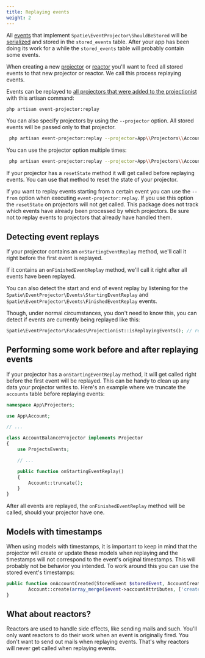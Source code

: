 ```yaml
---
title: Replaying events
weight: 2
---
```


All [events](/laravel-event-projector/v2/advanced-usage/preparing-events/) that implement `Spatie\EventProjector\ShouldBeStored` will be [serialized](https://docs.spatie.be/laravel-event-projector/v2/advanced-usage/using-your-own-event-serializer) and stored in the `stored_events` table. After your app has been doing its work for a while the `stored_events` table will probably contain some events.

 When creating a new [projector](/laravel-event-projector/v2/using-projectors/writing-your-first-projector/) or [reactor](/laravel-event-projector/v2/using-reactors/writing-your-first-reactor/) you'll want to feed all stored events to that new projector or reactor. We call this process replaying events.

 Events can be replayed to [all projectors that were added to the projectionist](/laravel-event-projector/v2/using-projectors/creating-and-configuring-projectors/) with this artisan command:

 ```bash
 php artisan event-projector:replay
 ```

 You can also specify projectors by using the `--projector` option. All stored events will be passed only to that projector.

 ```bash
  php artisan event-projector:replay --projector=App\\Projectors\\AccountBalanceProjector
 ```

 You can use the projector option multiple times:

  ```bash
   php artisan event-projector:replay --projector=App\\Projectors\\AccountBalanceProjector --projector=App\\Projectors\\AnotherProjector
  ```
  
If your projector has a `resetState` method it will get called before replaying events. You can use that method to reset the state of your projector. 

If you want to replay events starting from a certain event you can use the `--from` option when executing `event-projector:replay`. If you use this option the `resetState` on projectors will not get called. This package does not track which events have already been processed by which projectors. Be sure not to replay events to projectors that already have handled them.

## Detecting event replays

If your projector contains an `onStartingEventReplay` method, we'll call it right before the first event is replayed.

If it contains an `onFinishedEventReplay` method, we'll call it right after all events have been replayed.

You can also detect the start and end of event replay by listening for the `Spatie\EventProjector\Events\StartingEventReplay` and `Spatie\EventProjector\Events\FinishedEventReplay` events.

Though, under normal circumstances, you don't need to know this, you can detect if events are currently being replayed like this:

```php
Spatie\EventProjector\Facades\Projectionist::isReplayingEvents(); // returns a boolean
```

## Performing some work before and after replaying events

If your projector has a `onStartingEventReplay` method, it will get called right before the first event will be replayed. This can be handy to clean up any data your projector writes to. Here's an example where we truncate the `accounts` table before replaying events:

```php
namespace App\Projectors;

use App\Account;

// ...

class AccountBalanceProjector implements Projector
{
    use ProjectsEvents;

    // ...

    public function onStartingEventReplay()
    {
        Account::truncate();
    }
}
```

After all events are replayed, the `onFinishedEventReplay` method will be called, should your projector have one.

## Models with timestamps

When using models with timestamps, it is important to keep in mind that the projector will create or update these models when replaying and the timestamps will not correspond to the event's original timestamps. This will probably not be behavior you intended. To work around this you can use the stored event's timestamps:

```php
public function onAccountCreated(StoredEvent $storedEvent, AccountCreated $event) {
        Account::create(array_merge($event->accountAttributes, ['created_at' => $storedEvent->created_at, 'updated_at' => $storedEvent->created_at]));
}
```

## What about reactors?

Reactors are used to handle side effects, like sending mails and such. You'll only want reactors to do their work when an event is originally fired. You don't want to send out mails when replaying events. That's why reactors will never get called when replaying events.  
